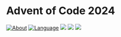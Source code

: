 # Advent of Code 2024

[![About](https://img.shields.io/badge/Advent%20of%20Code%20🎄-2024-brightgreen)](https://adventofcode.com/2024/about)
[![Language](https://img.shields.io/badge/Language-haskell-purple)](https://www.haskell.org/)
![](https://img.shields.io/badge/day%20📅-11-blue) 
![](https://img.shields.io/badge/stars%20⭐-10-yellow) 
![](https://img.shields.io/badge/days%20completed-4-red)
